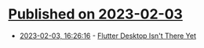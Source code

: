 # [Published on 2023-02-03](index.md)

* [2023-02-03, 16:26:16](https://news.ycombinator.com/item?id=34643291) - [Flutter Desktop Isn't There Yet](https://plei.one/blog/flutter-desktop-not-there-yet/)
